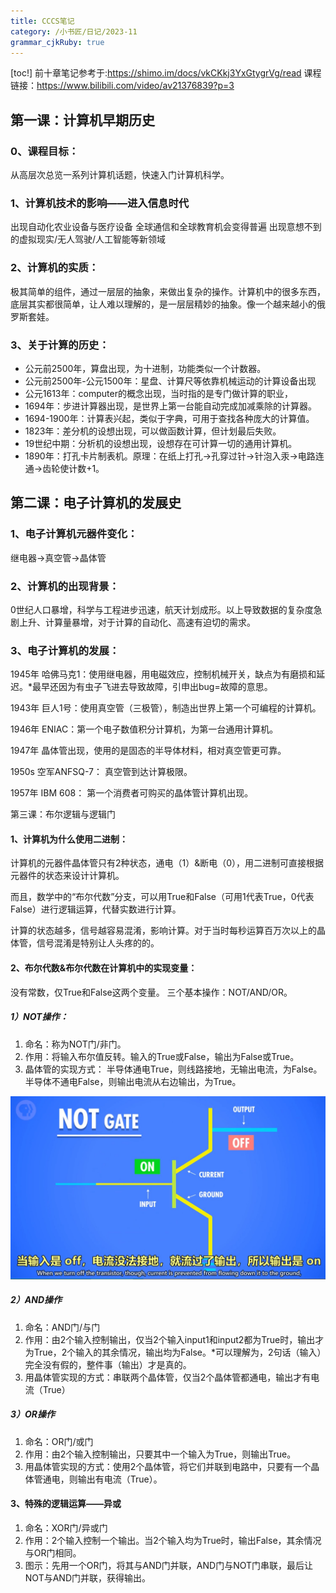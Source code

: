 ```yaml
---
title: CCCS笔记
category: /小书匠/日记/2023-11
grammar_cjkRuby: true
---
```

[toc!]
前十章笔记参考于:https://shimo.im/docs/vkCKkj3YxGtygrVg/read
课程链接：https://www.bilibili.com/video/av21376839?p=3


## 第一课：计算机早期历史
### 0、课程目标：
从高层次总览一系列计算机话题，快速入门计算机科学。

### 1、计算机技术的影响——进入信息时代
出现自动化农业设备与医疗设备
全球通信和全球教育机会变得普遍
出现意想不到的虚拟现实/无人驾驶/人工智能等新领域

### 2、计算机的实质：
极其简单的组件，通过一层层的抽象，来做出复杂的操作。计算机中的很多东西，底层其实都很简单，让人难以理解的，是一层层精妙的抽象。像一个越来越小的俄罗斯套娃。

### 3、关于计算的历史：

 - 公元前2500年，算盘出现，为十进制，功能类似一个计数器。
 - 公元前2500年-公元1500年：星盘、计算尺等依靠机械运动的计算设备出现
 - 公元1613年：computer的概念出现，当时指的是专门做计算的职业，
 - 1694年：步进计算器出现，是世界上第一台能自动完成加减乘除的计算器。
 - 1694-1900年：计算表兴起，类似于字典，可用于查找各种庞大的计算值。
 - 1823年：差分机的设想出现，可以做函数计算，但计划最后失败。
 - 19世纪中期：分析机的设想出现，设想存在可计算一切的通用计算机。
 - 1890年：打孔卡片制表机。原理：在纸上打孔→孔穿过针→针泡入汞→电路连通→齿轮使计数+1。

## 第二课：电子计算机的发展史

### 1、电子计算机元器件变化：
继电器→真空管→晶体管

### 2、计算机的出现背景：

0世纪人口暴增，科学与工程进步迅速，航天计划成形。以上导致数据的复杂度急剧上升、计算量暴增，对于计算的自动化、高速有迫切的需求。

### 3、电子计算机的发展：

1945年 哈佛马克1：使用继电器，用电磁效应，控制机械开关，缺点为有磨损和延迟。*最早还因为有虫子飞进去导致故障，引申出bug=故障的意思。

1943年 巨人1号：使用真空管（三极管），制造出世界上第一个可编程的计算机。

1946年 ENIAC：第一个电子数值积分计算机，为第一台通用计算机。

1947年 晶体管出现，使用的是固态的半导体材料，相对真空管更可靠。

1950s 空军ANFSQ-7： 真空管到达计算极限。

1957年 IBM 608： 第一个消费者可购买的晶体管计算机出现。

第三课：布尔逻辑与逻辑门

#### 1、计算机为什么使用二进制：
计算机的元器件晶体管只有2种状态，通电（1）&断电（0），用二进制可直接根据元器件的状态来设计计算机。

而且，数学中的“布尔代数”分支，可以用True和False（可用1代表True，0代表False）进行逻辑运算，代替实数进行计算。

计算的状态越多，信号越容易混淆，影响计算。对于当时每秒运算百万次以上的晶体管，信号混淆是特别让人头疼的的。

#### 2、布尔代数&布尔代数在计算机中的实现变量：

没有常数，仅True和False这两个变量。
三个基本操作：NOT/AND/OR。

##### 1）NOT操作：

 1. 命名：称为NOT门/非门。
 2. 作用：将输入布尔值反转。输入的True或False，输出为False或True。
 3. 晶体管的实现方式：
   半导体通电True，则线路接地，无输出电流，为False。
   半导体不通电False，则输出电流从右边输出，为True。

![enter description here](./images/1699333017799.png)
##### 2）AND操作

 1. 命名：AND门/与门
 2. 作用：由2个输入控制输出，仅当2个输入input1和input2都为True时，输出才为True，2个输入的其余情况，输出均为False。*可以理解为，2句话（输入）完全没有假的，整件事（输出）才是真的。
 3. 用晶体管实现的方式：串联两个晶体管，仅当2个晶体管都通电，输出才有电流（True）

##### 3）OR操作

 1. 命名：OR门/或门
 2. 作用：由2个输入控制输出，只要其中一个输入为True，则输出True。
 3. 用晶体管实现的方式：使用2个晶体管，将它们并联到电路中，只要有一个晶体管通电，则输出有电流（True）。

#### 3、特殊的逻辑运算——异或

 1. 命名：XOR门/异或门
 2. 作用：2个输入控制一个输出。当2个输入均为True时，输出False，其余情况与OR门相同。
 3. 图示：先用一个OR门，将其与AND门并联，AND门与NOT门串联，最后让NOT与AND门并联，获得输出。